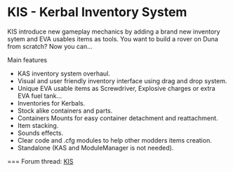 KIS - Kerbal Inventory System
===

KIS introduce new gameplay mechanics by adding a brand new inventory sytem and EVA usables items as tools. 
You want to build a rover on Duna from scratch? Now you can...

Main features

- KAS inventory system overhaul.
- Visual and user friendly inventory interface using drag and drop system.
- Unique EVA usable items as Screwdriver, Explosive charges or extra EVA fuel tank...
- Inventories for Kerbals.
- Stock alike containers and parts.
- Containers Mounts for easy container detachment and reattachment.
- Item stacking.
- Sounds effects.
- Clear code and .cfg modules to help other modders items creation.
- Standalone (KAS and ModuleManager is not needed).

===
Forum thread: [KIS](http://forum.kerbalspaceprogram.com/threads/113111-0-90-Kerbal-Inventory-System-%28KIS%29-1-0-0)  
